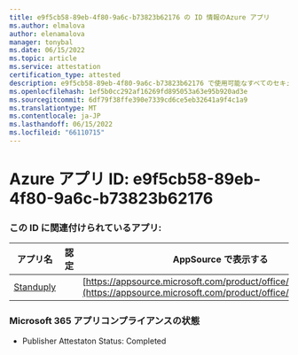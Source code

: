 ```yaml
---
title: e9f5cb58-89eb-4f80-9a6c-b73823b62176 の ID 情報のAzure アプリ
ms.author: elmalova
author: elenamalova
manager: tonybal
ms.date: 06/15/2022
ms.topic: article
ms.service: attestation
certification_type: attested
description: e9f5cb58-89eb-4f80-9a6c-b73823b62176 で使用可能なすべてのセキュリティとコンプライアンス情報。
ms.openlocfilehash: 1ef5b0cc292af16269fd895053a63e95b920ad3e
ms.sourcegitcommit: 6df79f38ffe390e7339cd6ce5eb32641a9f4c1a9
ms.translationtype: MT
ms.contentlocale: ja-JP
ms.lasthandoff: 06/15/2022
ms.locfileid: "66110715"
---
```

# <a name="azure-app-id-e9f5cb58-89eb-4f80-9a6c-b73823b62176"></a>Azure アプリ ID: e9f5cb58-89eb-4f80-9a6c-b73823b62176


### <a name="apps-associated-with-this-id"></a>この ID に関連付けられているアプリ:
| **アプリ名** | **認定** | **AppSource で表示する** |
|--------------|---------------|-----------------------|
| [Standuply](../forward/WA200003001.md) |  | [https://appsource.microsoft.com/product/office/WA200003001](https://appsource.microsoft.com/product/office/WA200003001) |

### <a name="microsoft-365-app-compliance-status"></a>Microsoft 365 アプリコンプライアンスの状態
- Publisher Attestaton Status: Completed
